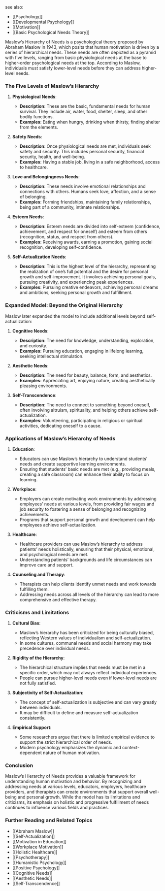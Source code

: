 see also:
- [[Psychology]]
- [[Developmental Psychology]]
- [[Motivation]]
- [[Basic Psychological Needs Theory]]

Maslow’s Hierarchy of Needs is a psychological theory proposed by Abraham Maslow in 1943, which posits that human motivation is driven by a series of hierarchical needs. These needs are often depicted as a pyramid with five levels, ranging from basic physiological needs at the base to higher-order psychological needs at the top. According to Maslow, individuals must satisfy lower-level needs before they can address higher-level needs.

### The Five Levels of Maslow’s Hierarchy

1. **Physiological Needs**:
   - **Description**: These are the basic, fundamental needs for human survival. They include air, water, food, shelter, sleep, and other bodily functions.
   - **Examples**: Eating when hungry, drinking when thirsty, finding shelter from the elements.

2. **Safety Needs**:
   - **Description**: Once physiological needs are met, individuals seek safety and security. This includes personal security, financial security, health, and well-being.
   - **Examples**: Having a stable job, living in a safe neighborhood, access to healthcare.

3. **Love and Belongingness Needs**:
   - **Description**: These needs involve emotional relationships and connections with others. Humans seek love, affection, and a sense of belonging.
   - **Examples**: Forming friendships, maintaining family relationships, being part of a community, intimate relationships.

4. **Esteem Needs**:
   - **Description**: Esteem needs are divided into self-esteem (confidence, achievement, and respect for oneself) and esteem from others (recognition, status, and respect from others).
   - **Examples**: Receiving awards, earning a promotion, gaining social recognition, developing self-confidence.

5. **Self-Actualization Needs**:
   - **Description**: This is the highest level of the hierarchy, representing the realization of one’s full potential and the desire for personal growth and self-improvement. It involves achieving personal goals, pursuing creativity, and experiencing peak experiences.
   - **Examples**: Pursuing creative endeavors, achieving personal dreams and ambitions, seeking personal growth and fulfillment.

### Expanded Model: Beyond the Original Hierarchy

Maslow later expanded the model to include additional levels beyond self-actualization:

1. **Cognitive Needs**:
   - **Description**: The need for knowledge, understanding, exploration, and curiosity.
   - **Examples**: Pursuing education, engaging in lifelong learning, seeking intellectual stimulation.

2. **Aesthetic Needs**:
   - **Description**: The need for beauty, balance, form, and aesthetics.
   - **Examples**: Appreciating art, enjoying nature, creating aesthetically pleasing environments.

3. **Self-Transcendence**:
   - **Description**: The need to connect to something beyond oneself, often involving altruism, spirituality, and helping others achieve self-actualization.
   - **Examples**: Volunteering, participating in religious or spiritual activities, dedicating oneself to a cause.

### Applications of Maslow’s Hierarchy of Needs

1. **Education**:
   - Educators can use Maslow’s hierarchy to understand students’ needs and create supportive learning environments.
   - Ensuring that students’ basic needs are met (e.g., providing meals, creating a safe classroom) can enhance their ability to focus on learning.

2. **Workplace**:
   - Employers can create motivating work environments by addressing employees’ needs at various levels, from providing fair wages and job security to fostering a sense of belonging and recognizing achievements.
   - Programs that support personal growth and development can help employees achieve self-actualization.

3. **Healthcare**:
   - Healthcare providers can use Maslow’s hierarchy to address patients’ needs holistically, ensuring that their physical, emotional, and psychological needs are met.
   - Understanding patients’ backgrounds and life circumstances can improve care and support.

4. **Counseling and Therapy**:
   - Therapists can help clients identify unmet needs and work towards fulfilling them.
   - Addressing needs across all levels of the hierarchy can lead to more comprehensive and effective therapy.

### Criticisms and Limitations

1. **Cultural Bias**:
   - Maslow’s hierarchy has been criticized for being culturally biased, reflecting Western values of individualism and self-actualization.
   - In some cultures, communal needs and social harmony may take precedence over individual needs.

2. **Rigidity of the Hierarchy**:
   - The hierarchical structure implies that needs must be met in a specific order, which may not always reflect individual experiences.
   - People can pursue higher-level needs even if lower-level needs are not fully satisfied.

3. **Subjectivity of Self-Actualization**:
   - The concept of self-actualization is subjective and can vary greatly between individuals.
   - It may be difficult to define and measure self-actualization consistently.

4. **Empirical Support**:
   - Some researchers argue that there is limited empirical evidence to support the strict hierarchical order of needs.
   - Modern psychology emphasizes the dynamic and context-dependent nature of human motivation.

### Conclusion

Maslow’s Hierarchy of Needs provides a valuable framework for understanding human motivation and behavior. By recognizing and addressing needs at various levels, educators, employers, healthcare providers, and therapists can create environments that support overall well-being and personal growth. While the model has its limitations and criticisms, its emphasis on holistic and progressive fulfillment of needs continues to influence various fields and practices.

### Further Reading and Related Topics

- [[Abraham Maslow]]
- [[Self-Actualization]]
- [[Motivation in Education]]
- [[Workplace Motivation]]
- [[Holistic Healthcare]]
- [[Psychotherapy]]
- [[Humanistic Psychology]]
- [[Positive Psychology]]
- [[Cognitive Needs]]
- [[Aesthetic Needs]]
- [[Self-Transcendence]]